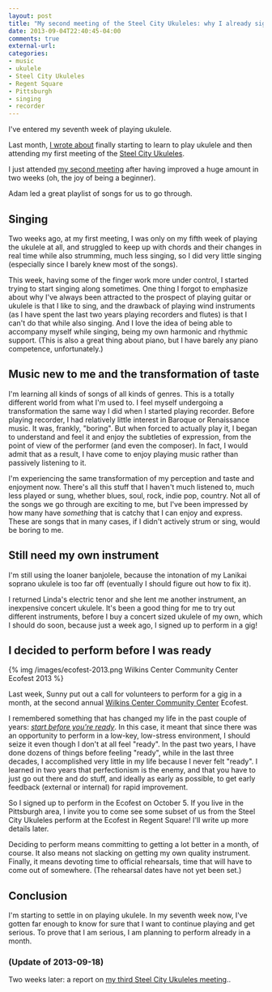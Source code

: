```yaml
---
layout: post
title: "My second meeting of the Steel City Ukuleles: why I already signed up to perform before being ready"
date: 2013-09-04T22:40:45-04:00
comments: true
external-url: 
categories: 
- music
- ukulele
- Steel City Ukuleles
- Regent Square
- Pittsburgh
- singing
- recorder
---
```

I've entered my seventh week of playing ukulele.

Last month, [I wrote about](/blog/2013-08-23-another-unexpected-life-change-one-month-of-learning-to-play-ukulele/) finally starting to learn to play ukulele and then attending my first meeting of the [Steel City Ukuleles](http://www.meetup.com/Steel-City-Ukuleles/).

I just attended [my second meeting](http://www.meetup.com/Steel-City-Ukuleles/events/117972052/) after having improved a huge amount in two weeks (oh, the joy of being a beginner).

Adam led a great playlist of songs for us to go through.

## Singing

Two weeks ago, at my first meeting, I was only on my fifth week of playing the ukulele at all, and struggled to keep up with chords and their changes in real time while also strumming, much less singing, so I did very little singing (especially since I barely knew most of the songs).

This week, having some of the finger work more under control, I started trying to start singing along sometimes. One thing I forgot to emphasize about why I've always been attracted to the prospect of playing guitar or ukulele is that I like to sing, and the drawback of playing wind instruments (as I have spent the last two years playing recorders and flutes) is that I can't do that while also singing. And I love the idea of being able to accompany myself while singing, being my own harmonic and rhythmic support. (This is also a great thing about piano, but I have barely any piano competence, unfortunately.)

## Music new to me and the transformation of taste

I'm learning all kinds of songs of all kinds of genres. This is a totally different world from what I'm used to. I feel myself undergoing a transformation the same way I did when I started playing recorder. Before playing recorder, I had relatively little interest in Baroque or Renaissance music. It was, frankly, "boring". But when forced to actually play it, I began to understand and feel it and enjoy the subtleties of expression, from the point of view of the performer (and even the composer). In fact, I would admit that as a result, I have come to enjoy playing music rather than passively listening to it.

I'm experiencing the same transformation of my perception and taste and enjoyment now. There's all this stuff that I haven't much listened to, much less played or sung, whether blues, soul, rock, indie pop, country. Not all of the songs we go through are exciting to me, but I've been impressed by how many have *something* that is catchy that I can enjoy and express. These are songs that in many cases, if I didn't actively strum or sing, would be boring to me.

## Still need my own instrument

I'm still using the loaner banjolele, because the intonation of my Lanikai soprano ukulele is too far off (eventually I should figure out how to fix it).

I returned Linda's electric tenor and she lent me another instrument, an inexpensive concert ukulele. It's been a good thing for me to try out different instruments, before I buy a concert sized ukulele of my own, which I should do soon, because just a week ago, I signed up to perform in a gig!

## I decided to perform before I was ready

{% img /images/ecofest-2013.png Wilkins Center Community Center Ecofest 2013 %}

Last week, Sunny put out a call for volunteers to perform for a gig in a month, at the second annual [Wilkins Center Community Center](http://www.wsccpgh.org/) Ecofest.

I remembered something that has changed my life in the past couple of years: [*start before you're ready*](http://www.stevenpressfield.com/2010/07/start-before-youre-ready/). In this case, it meant that since there was an opportunity to perform in a low-key, low-stress environment, I should seize it even though I don't at all feel "ready". In the past two years, I have done dozens of things before feeling "ready", while in the last three decades, I accomplished very little in my life because I never felt "ready". I learned in two years that perfectionism is the enemy, and that you have to just go out there and do stuff, and ideally as early as possible, to get early feedback (external or internal) for rapid improvement.

So I signed up to perform in the Ecofest on October 5. If you live in the Pittsburgh area, I invite you to come see some subset of us from the Steel City Ukuleles perform at the Ecofest in Regent Square! I'll write up more details later.

Deciding to perform means committing to getting a lot better in a month, of course. It also means not slacking on getting my own quality instrument. Finally, it means devoting time to official rehearsals, time that will have to come out of somewhere. (The rehearsal dates have not yet been set.)

## Conclusion

I'm starting to settle in on playing ukulele. In my seventh week now, I've gotten far enough to know for sure that I want to continue playing and get serious. To prove that I am serious, I am planning to perform already in a month.

### (Update of 2013-09-18)

Two weeks later: a report on [my third Steel City Ukuleles meeting](/blog/2013/09/18/my-third-meeting-of-the-steel-city-ukuleles/)..
